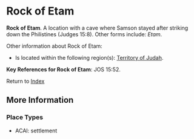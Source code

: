 # Rock of Etam
**Rock of Etam**. 
A location with a cave where Samson stayed after striking down the Philistines (Judges 15:8). 
Other forms include: 
*Etam*. 




Other information about Rock of Etam:


* Is located within the following region(s): 
[Territory of Judah](TerritoryOfJudah.md). 




**Key References for Rock of Etam**: 
JOS 15:52. 






Return to [Index](00-Index.md)

## More Information

### Place Types

* ACAI: settlement




